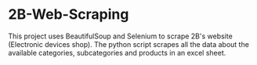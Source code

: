 # 2B-Web-Scraping
This project uses BeautifulSoup and Selenium to scrape 2B's website (Electronic devices shop). The python script scrapes all the data about the available categories, subcategories and products in an excel sheet.
